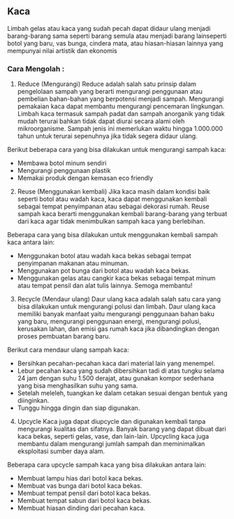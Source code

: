 ## Kaca
Limbah gelas atau kaca yang sudah pecah dapat didaur ulang menjadi barang-barang sama seperti barang semula atau menjadi barang lainseperti 
botol yang baru, vas bunga, cindera mata, atau hiasan-hiasan lainnya yang mempunyai nilai artistik dan ekonomis

### Cara Mengolah :     

1. Reduce (Mengurangi) 
Reduce adalah salah satu prinsip dalam pengelolaan sampah yang berarti mengurangi penggunaan atau pembelian bahan-bahan yang berpotensi menjadi sampah. Mengurangi pemakaian kaca dapat membantu mengurangi pencemaran lingkungan. Limbah kaca termasuk sampah padat dan sampah anorganik yang tidak mudah terurai bahkan tidak dapat diurai secara alami oleh mikroorganisme. Sampah jenis ini memerlukan waktu hingga 1.000.000 tahun untuk terurai sepenuhnya jika tidak segera didaur ulang.

Berikut beberapa cara yang bisa dilakukan untuk mengurangi sampah kaca:
- Membawa botol minum sendiri
- Mengurangi penggunaan plastik
- Memakai produk dengan kemasan eco friendly

2. Reuse (Menggunakan kembali)
Jika kaca masih dalam kondisi baik seperti botol atau wadah kaca, kaca dapat menggunakan kembali sebagai tempat penyimpanan atau sebagai dekorasi rumah. Reuse sampah kaca berarti menggunakan kembali barang-barang yang terbuat dari kaca agar tidak menimbulkan sampah kaca yang berlebihan.

Beberapa cara yang bisa dilakukan untuk menggunakan kembali sampah kaca antara lain:
- Menggunakan botol atau wadah kaca bekas sebagai tempat penyimpanan makanan atau minuman.
- Menggunakan pot bunga dari botol atau wadah kaca bekas.
- Menggunakan gelas atau cangkir kaca bekas sebagai tempat minum atau tempat pensil dan alat tulis lainnya. Semoga membantu!

3. Recycle (Mendaur ulang)
Daur ulang kaca adalah salah satu cara yang bisa dilakukan untuk mengurangi polusi dan limbah. Daur ulang kaca memiliki banyak manfaat yaitu mengurangi penggunaan bahan baku yang baru, mengurangi penggunaan energi, mengurangi polusi, kerusakan lahan, dan emisi gas rumah kaca jika dibandingkan dengan proses pembuatan barang baru.

Berikut cara mendaur ulang sampah kaca:
- Bersihkan pecahan-pecahan kaca dari material lain yang menempel.
- Lebur pecahan kaca yang sudah dibersihkan tadi di atas tungku selama 24 jam dengan suhu 1.500 derajat, atau gunakan kompor sederhana yang bisa menghasilkan suhu yang sama.
- Setelah meleleh, tuangkan ke dalam cetakan sesuai dengan bentuk yang diinginkan.
- Tunggu hingga dingin dan siap digunakan.

4. Upcycle 
Kaca juga dapat diupcycle dan digunakan kembali tanpa mengurangi kualitas dan sifatnya. Banyak barang yang dapat dibuat dari kaca bekas, seperti gelas, vase, dan lain-lain. Upcycling kaca juga membantu dalam mengurangi jumlah sampah dan meminimalkan eksploitasi sumber daya alam. 

Beberapa cara upcycle sampah kaca yang bisa dilakukan antara lain:
- Membuat lampu hias dari botol kaca bekas.
- Membuat vas bunga dari botol kaca bekas.
- Membuat tempat pensil dari botol kaca bekas.
- Membuat tempat sabun dari botol kaca bekas.
- Membuat hiasan dinding dari pecahan kaca.
